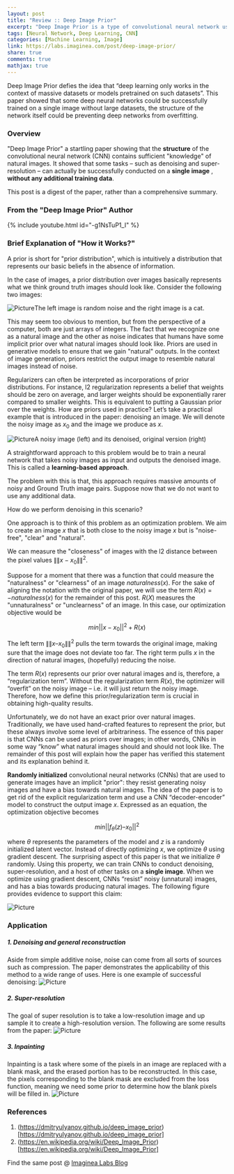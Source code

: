 ```yaml
---
layout: post
title: "Review :: Deep Image Prior"
excerpt: "Deep Image Prior is a type of convolutional neural network used to enhance a given image with no prior training data other than the image itself."
tags: [Neural Network, Deep Learning, CNN]
categories: [Machine Learning, Image]
link: https://labs.imaginea.com/post/deep-image-prior/
share: true
comments: true
mathjax: true
---
```


Deep Image Prior defies the idea that “deep learning only works in the context of massive datasets or models pretrained on such datasets”. 
This paper showed that some deep neural networks could be successfully trained on a single image without large datasets, the structure of the network itself could be preventing deep networks from overfitting.




### Overview

"Deep Image Prior" a startling paper showing that the  **structure**  of the convolutional neural network (CNN) contains sufficient "knowledge" of natural images. It showed that some tasks – such as denoising and super-resolution – can actually be successfully conducted on a  **single image** ,  **without any additional training data**.

This post is a digest of the paper, rather than a comprehensive summary.


### From the "Deep Image Prior" Author 

{% include youtube.html id="-g1NsTuP1_I" %}


### Brief Explanation of "How it Works?"

A prior is short for "prior distribution", which is intuitively a distribution that represents our basic beliefs in the absence of information.

In the case of images, a prior distribution over images basically represents what we think ground truth images should look like. Consider the following two images:

![Picture](Picture1.png)The left image is random noise and the right image is a cat. 

This may seem too obvious to mention, but from the perspective of a computer, both are just arrays of integers. The fact that we recognize one as a natural image and the other as noise indicates that humans have some implicit prior over what natural images should look like.
Priors are used in generative models to ensure that we gain "natural" outputs. In the context of image generation, priors restrict the output image to resemble natural images instead of noise.

Regularizers can often be interpreted as incorporations of prior distributions. For instance, l2 regularization represents a belief that weights should be zero on average, and larger weights should be exponentially rarer compared to smaller weights. This is equivalent to putting a Gaussian prior over the weights.
How are priors used in practice? Let’s take a practical example that is introduced in the paper: denoising an image. We will denote the noisy image as $x_0$ and the image we produce as $x$.

![Picture](Picture2.png)A noisy image (left) and its denoised, original version (right)

A straightforward approach to this problem would be to train a neural network that takes noisy images as input and outputs the denoised image. This is called a **learning-based approach**. 

The problem with this is that, this approach requires massive amounts of noisy and Ground Truth image pairs.
Suppose now that we do not want to use any additional data. 

How do we perform denoising in this scenario?

One approach is to think of this problem as an optimization problem. We aim to create an image $x$ that is both close to the noisy image $x$ but is "noise-free", "clear" and "natural". 

We can measure the "closeness" of images with the l2 distance between the pixel values $\|\|x-x_0\|\|^2$. 

Suppose for a moment that there was a function that could measure the "naturalness" or "clearness" of an image $naturalness(x)$. For the sake of aligning the notation with the original paper, we will use the term $R(x) = - naturalness(x)$ for the remainder of this post. $R(X)$ measures the "unnaturalness" or "unclearness" of an image. In this case, our optimization objective would be

$$min || x - x_0 ||^2 + R(x)$$

The left term $\|\| x – x_0 \|\|^2$  pulls the term towards the original image, making sure that the image does not deviate too far. The right term pulls $x$ in the direction of natural images, (hopefully) reducing the noise.

The term $R(x)$ represents our prior over natural images and is, therefore, a “regularization term”. Without the regularization term $R(x)$, the optimizer will “overfit” on the noisy image – i.e. it will just return the noisy image. Therefore, how we define this prior/regularization term is crucial in obtaining high-quality results.

Unfortunately, we do not have an exact prior over natural images. Traditionally, we have used hand-crafted features to represent the prior, but these always involve some level of arbitrariness. The essence of this paper is that CNNs can be used as priors over images; in other words, CNNs in some way “know” what natural images should and should not look like. The remainder of this post will explain how the paper has verified this statement and its explanation behind it.

**Randomly initialized**  convolutional neural networks (CNNs) that are used to generate images have an implicit "prior": they resist generating noisy images and have a bias towards natural images.
The idea of the paper is to get rid of the explicit regularization term and use a CNN “decoder-encoder” model to construct the output image $x$. Expressed as an equation, the optimization objective becomes

$$min|| f_\theta (z) – x_0 ||^2$$
 
where $\theta$ represents the parameters of the model and $z$ is a randomly initialized latent vector. Instead of directly optimizing $x$, we optimize $\theta$ using gradient descent. The surprising aspect of this paper is that we initialize $\theta$ randomly.
Using this property, we can train CNNs to conduct denoising, super-resolution, and a host of other tasks on a  **single image**.
When we optimize using gradient descent, CNNs “resist” noisy (unnatural) images, and has a bias towards producing natural images. The following figure provides evidence to support this claim:

![Picture](Picture3.png)



### Application

##### 1. Denoising and general reconstruction
Aside from simple additive noise, noise can come from all sorts of sources such as compression. The paper demonstrates the applicability of this method to a wide range of uses. Here is one example of successful denoising:
![Picture](Picture4.png)


##### 2. Super-resolution
The goal of super resolution is to take a low-resolution image and up sample it to create a high-resolution version. The following are some results from the paper:
![Picture](Picture5.png)


##### 3. Inpainting
Inpainting is a task where some of the pixels in an image are replaced with a blank mask, and the erased portion has to be reconstructed. In this case, the pixels corresponding to the blank mask are excluded from the loss function, meaning we need some prior to determine how the blank pixels will be filled in.
![Picture](Picture6.png)




### References

1. (https://dmitryulyanov.github.io/deep_image_prior)[https://dmitryulyanov.github.io/deep_image_prior]
2. (https://en.wikipedia.org/wiki/Deep_Image_Prior)[https://en.wikipedia.org/wiki/Deep_Image_Prior]






Find the same post @ [Imaginea Labs Blog](https://labs.imaginea.com/post/deep-image-prior/)
